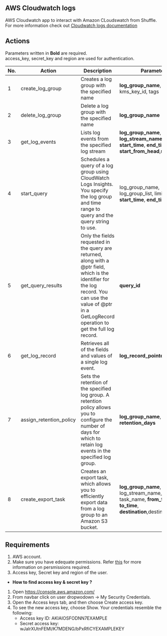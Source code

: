 ## AWS Cloudwatch logs
AWS Cloudwatch app to interact with Amazon CLoudswatch from Shuffle. For more information check out [Cloudwatch logs documentation](https://docs.aws.amazon.com/AmazonCloudWatch/latest/logs/WhatIsCloudWatchLogs.html) 

## Actions
Parameters written in **Bold** are required. <br /> 
access_key, secret_key and region are used for authentication.

| No. | Action | Description | Parameters |
|-----|--------|-------------|------------|
|1 | create_log_group | Creates a log group with the specified name |  **log_group_name**, kms_key_id, tags
|2 | delete_log_group | Delete a log group with the specified name |  **log_group_name**
|3 | get_log_events | Lists log events from the specified log stream | **log_group_name**, **log_stream_name**, limit, **start_time**, **end_time**, **start_from_head**,next_token
|4 | start_query | Schedules a query of a log group using CloudWatch Logs Insights. You specify the log group and time range to query and the query string to use. | log_group_name, log_group_list, limit, **start_time**, **end_time**, **query**
|5 | get_query_results | Only the fields requested in the query are returned, along with a @ptr field, which is the identifier for the log record. You can use the value of @ptr in a GetLogRecord operation to get the full log record. | **query_id**
|6 | get_log_record | Retrieves all of the fields and values of a single log event. | **log_record_pointer**
|7 | assign_retention_policy | Sets the retention of the specified log group. A retention policy allows you to configure the number of days for which to retain log events in the specified log group. | **log_group_name**, **retention_days**
|8 | create_export_task | Creates an export task, which allows you to efficiently export data from a log group to an Amazon S3 bucket. | **log_group_name**, log_stream_name_prefix, task_name, **from_time**, **to_time**, **destination**,destination_prefix

## Requirements

1. AWS account.
2. Make sure you have edequate permissions. Refer [this](https://docs.aws.amazon.com/AmazonCloudWatch/latest/logs/permissions-reference-cwl.html) for more information on persmissions required. 
3. Access key, Secret key and region of the user. 

- __How to find access key & secret key ?__
1. Open https://console.aws.amazon.com/
2. From navbar click on user dropwodown &#8594; My Security Credentials.
3. Open the Access keys tab, and then choose Create access key.
4. To see the new access key, choose Show. Your credentials resemble the following:
   - Access key ID: AKIAIOSFODNN7EXAMPLE
   - Secret access key: wJalrXUtnFEMI/K7MDENG/bPxRfiCYEXAMPLEKEY
 
